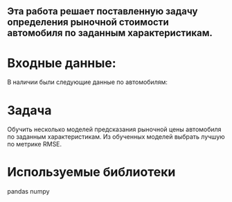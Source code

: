 ## Эта работа решает поставленную задачу определения рыночной стоимости автомобиля по заданным характеристикам.

# Входные данные:
В наличии были следующие данные по автомобилям:

# Задача
Обучить несколько моделей предсказания рыночной цены автомобиля по заданным характеристикам. Из обученных моделей выбрать лучшую по метрике RMSE.

# Используемые библиотеки
pandas
numpy
